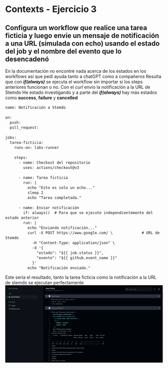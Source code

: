 # Contexts - Ejercicio 3

## Configura un workflow que realice una tarea ficticia y luego envíe un mensaje de notificación a una URL (simulada con echo) usando el estado del job y el nombre del evento que lo desencadenó

En la documentación no encontré nada acerca de los estados en los workflows así que pedí ayuda tanto a chatGPT como a compañeros
Resulta que con ***if(always)*** se ejecuta el workflow sin importar si los steps anteriores funcionan o no.
Con el *curl* envío la notificación a la URL de Stemdo
He estado investigando y a parte del ***if(always)*** hay más estados como **success**, **failure** y **cancelled**

```
name: Notificación a Stemdo

on:
  push:
  pull_request:

jobs:
  tarea-ficticia:
    runs-on: labs-runner

    steps:
      - name: Checkout del repositorio
        uses: actions/checkout@v3

      - name: Tarea ficticia
        run: |
          echo "Esto es solo un echo..."
          sleep 2
          echo "Tarea completada."

      - name: Enviar notificación
        if: always()  # Para que se ejecute independientemente del estado anterior
        run: |
          echo "Enviando notificación..."
          curl -X POST https://www.google.com/ \             # URL de Stemdo
            -H "Content-Type: application/json" \
            -d '{
              "estado": "${{ job.status }}",
              "evento": "${{ github.event_name }}"
            }'
          echo "Notificación enviada."
```

Este sería el resultado, tanto la tarea ficticia como la notificación a la URL de stemdo se ejecutan perfectamente
![alt text](../../auxiliar/context3.png)
